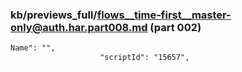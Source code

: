 ### kb/previews_full/flows__time-first__master-only@auth.har.part008.md (part 002)

```md
Name": "",
                    "scriptId": "15657",
          
```

```
